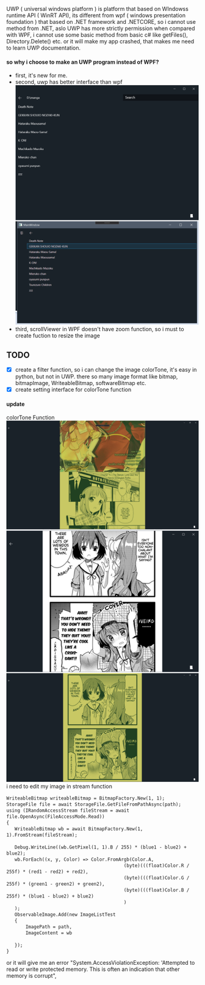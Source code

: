 UWP ( universal windows platform ) is platform that based on WIndowss runtime API ( WinRT API), its different from wpf ( windows presentation foundation ) that based on .NET framework and .NETCORE, so i cannot use method from .NET, aslo UWP has more strictly permission when compared with WPF, i cannot use some basic method from basic c# like getFiles(), Directory.Delete() etc. or it will make my app crashed, that makes me need to learn UWP documentation. 

#### so why i choose to make an UWP program instead of WPF?
- first, it's new for me.
- second, uwp has better interface than wpf
![UWP](https://github.com/LLuthfiY/SimpleMangaReaderUWP/blob/master/screenshot/main.png)
![WPF](https://github.com/LLuthfiY/SimpleMangaReaderUWP/blob/master/screenshot/WPF/Untitled.png)
- third, scrollViewer in WPF doesn't have zoom function, so i must to create fuction to resize the image 

## TODO
- [x] create a filter function, so i can change the image colorTone, it's easy in python, but not in UWP. there so many image format like bitmap, bitmapImage, WriteableBitmap, softwareBitmap etc. 
- [x] create setting interface for colorTone function
#### update
colorTone Function
![ColorTone](https://github.com/LLuthfiY/SimpleMangaReaderUWP/blob/master/screenshot/Todo/Progress/progress_colorToneFunction.png)
![shamikoe](https://github.com/LLuthfiY/SimpleMangaReaderUWP/blob/master/screenshot/ImageReader.png)
![shamikoeColorTone](https://github.com/LLuthfiY/SimpleMangaReaderUWP/blob/master/screenshot/Todo/Progress/ColorTone.png)
 i need to edit my image in stream function 
 ```
WriteableBitmap writeableBitmap = BitmapFactory.New(1, 1);
StorageFile file = await StorageFile.GetFileFromPathAsync(path);
using (IRandomAccessStream fileStream = await file.OpenAsync(FileAccessMode.Read))
{
    WriteableBitmap wb = await BitmapFactory.New(1, 1).FromStream(fileStream);

    Debug.WriteLine((wb.GetPixel(1, 1).B / 255) * (blue1 - blue2) + blue2);
    wb.ForEach((x, y, Color) => Color.FromArgb(Color.A,
                                            (byte)(((float)Color.R / 255f) * (red1 - red2) + red2),
                                            (byte)(((float)Color.G / 255f) * (green1 - green2) + green2),
                                            (byte)(((float)Color.B / 255f) * (blue1 - blue2) + blue2)
                                            )
    );
    ObservableImage.Add(new ImageListTest
    {
        ImagePath = path,
        ImageContent = wb

    });
}

 ```
 
 or it will give me an error "System.AccessViolationException: 'Attempted to read or write protected memory. This is often an indication that other memory is corrupt", 
 
 
